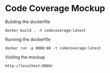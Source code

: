 # Code Coverage Mockup

Building the dockerfile

```
docker build . -t codecoverage:latest
```

Running the dockerfile

```
docker run -p 8000:80 -t codecoverage:latest
```

Visiting the mockup

```
http://localhost:8000/
```
